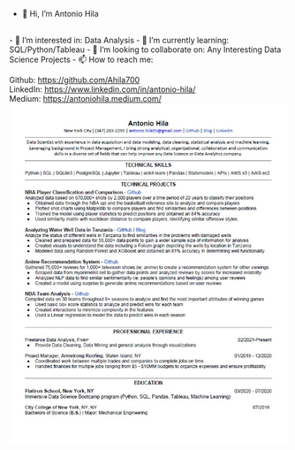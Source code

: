 - 👋 Hi, I’m Antonio Hila
<br/>
- 👀 I’m interested in: Data Analysis
- 🌱 I’m currently learning: SQL/Python/Tableau
- 💞️ I’m looking to collaborate on: Any Interesting Data Science Projects
- 📫 How to reach me:<br/>

Github: https://github.com/Ahila700<br/>
LinkedIn: https://www.linkedin.com/in/antonio-hila/<br/>
Medium: https://antoniohila.medium.com/
<br/>
![alt text](https://github.com/Ahila700/Ahila700/blob/main/Resume.jpg)

<!---
Ahila700/Ahila700 is a ✨ special ✨ repository because its `README.md` (this file) appears on your GitHub profile.
You can click the Preview link to take a look at your changes.
--->
